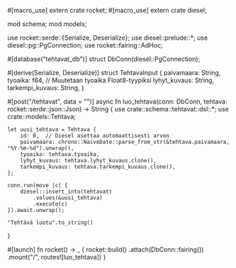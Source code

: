 #[macro_use] extern crate rocket;
#[macro_use] extern crate diesel;

mod schema;
mod models;

use rocket::serde::{Serialize, Deserialize};
use diesel::prelude::*;
use diesel::pg::PgConnection;
use rocket::fairing::AdHoc;

#[database("tehtavat_db")]
struct DbConn(diesel::PgConnection);

#[derive(Serialize, Deserialize)]
struct TehtavaInput {
    paivamaara: String,
    tyoaika: f64,  // Muutetaan tyoaika Float8-tyypiksi
    lyhyt_kuvaus: String,
    tarkempi_kuvaus: String,
}

#[post("/tehtavat", data = "<tehtava>")]
async fn luo_tehtava(conn: DbConn, tehtava: rocket::serde::json::Json<TehtavaInput>) -> String {
    use crate::schema::tehtavat::dsl::*;
    use crate::models::Tehtava;

    let uusi_tehtava = Tehtava {
        id: 0,  // Diesel asettaa automaattisesti arvon
        paivamaara: chrono::NaiveDate::parse_from_str(&tehtava.paivamaara, "%Y-%m-%d").unwrap(),
        tyoaika: tehtava.tyoaika,
        lyhyt_kuvaus: tehtava.lyhyt_kuvaus.clone(),
        tarkempi_kuvaus: tehtava.tarkempi_kuvaus.clone(),
    };

    conn.run(move |c| {
        diesel::insert_into(tehtavat)
            .values(&uusi_tehtava)
            .execute(c)
    }).await.unwrap();

    "Tehtävä luotu".to_string()
}

#[launch]
fn rocket() -> _ {
    rocket::build()
        .attach(DbConn::fairing())
        .mount("/", routes![luo_tehtava])
}
